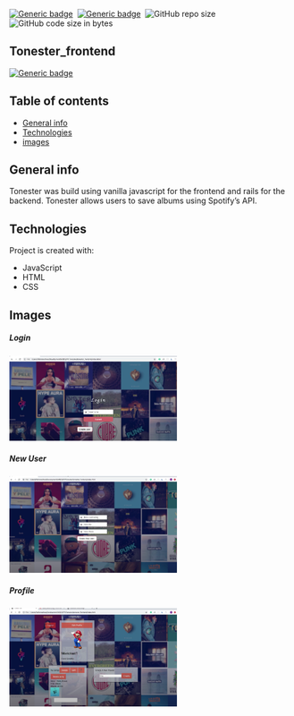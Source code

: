 [![Generic badge](https://img.shields.io/badge/Code-RubyOnRails-red.svg)](https://shields.io/)&nbsp; [![Generic badge](https://img.shields.io/badge/Code-JavaScript-yellow.svg)](https://shields.io/)&nbsp; ![GitHub repo size](https://img.shields.io/github/repo-size/MarioR9/tonester_frontend?color=g&label=Repo%20Size)&nbsp; ![GitHub code size in bytes](https://img.shields.io/github/languages/code-size/MarioR9/tonester_frontend)&nbsp;

## Tonester_frontend

[![Generic badge](https://img.shields.io/badge/Demo-Youtube-red.svg)](https://www.youtube.com/watch?v=bQAIDucJ6Dk&feature=emb_logo)&nbsp;

## Table of contents
* [General info](#general-info)
* [Technologies](#technologies)
* [images](#images)

## General info

Tonester was build using vanilla javascript for the frontend and rails for the backend. Tonester allows users to save albums using Spotify’s API.
	
## Technologies

Project is created with:
* JavaScript
* HTML
* CSS

## Images

##### Login 
<img src="ReadmeImages/login.png" width="300"> 

##### New User 
<img src="ReadmeImages/newUser.png" width="300"> 

##### Profile 
<img src="ReadmeImages/profile.png" width="300"> 



